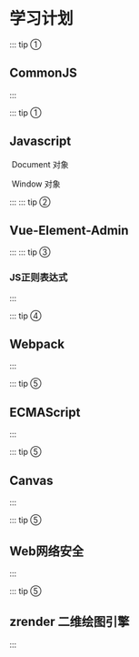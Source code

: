# 学习计划

::: tip ①

## CommonJS

:::

::: tip ①

## Javascript

​	Document	对象

​	Window	对象

:::
::: tip ②

## Vue-Element-Admin
:::
::: tip ③

### JS正则表达式
:::

::: tip ④

## Webpack

:::

::: tip ⑤

## ECMAScript

:::

::: tip ⑤

## Canvas

:::

::: tip ⑤

## Web网络安全

:::

::: tip ⑤

## zrender	二维绘图引擎

:::
